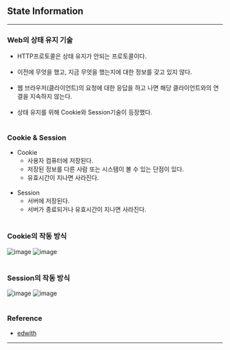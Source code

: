 State Information
-----------------

---

### Web의 상태 유지 기술<br>

-	HTTP프로토콜은 상태 유지가 안되는 프로토콜이다.<br><br>
-	이전에 무엇을 했고, 지금 무엇을 했는지에 대한 정보를 갖고 있지 않다.<br><br>
-	웹 브라우저(클라이언트)의 요청에 대한 응답을 하고 나면 해당 클라이언트와의 연결을 지속하지 않는다.<br><br>
-	상태 유지를 위해 Cookie와 Session기술이 등장했다.<br><br>

### Cookie & Session<br>

-	Cookie
	-	사용자 컴퓨터에 저장된다.
	-	저장된 정보를 다른 사람 또는 시스템이 볼 수 있는 단점이 있다.
	-	유효시간이 지나면 사라진다.<br><br>
-	Session
	-	서버에 저장된다.
	-	서버가 종료되거나 유효시간이 지나면 사라진다.<br><br>

### Cookie의 작동 방식<br>

![image](https://user-images.githubusercontent.com/56240505/71463566-26885e80-27fa-11ea-8d94-651094872726.png) ![image](https://user-images.githubusercontent.com/56240505/71463568-2a1be580-27fa-11ea-9e71-4a6213625051.png)<br><br>

### Session의 작동 방식<br>

![image](https://user-images.githubusercontent.com/56240505/71463572-2daf6c80-27fa-11ea-9bac-164a50ef231c.png) ![image](https://user-images.githubusercontent.com/56240505/71463578-30aa5d00-27fa-11ea-9d8c-c4a53d3c6f20.png)<br><br>

### Reference<br>

-	[edwith](https://www.edwith.org/boostcourse-web/lecture/16798/)

---
